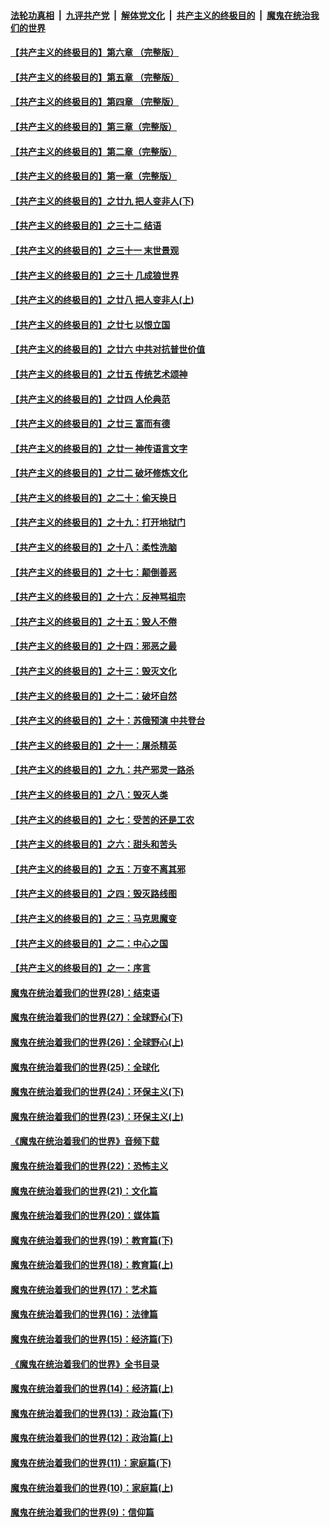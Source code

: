 ####  [法轮功真相](../../../../basic/blob/master/README.md?t=05122231) &nbsp;|&nbsp; [九评共产党](../../../../9ping.md/blob/master/README.md?t=05122231) &nbsp;|&nbsp; [解体党文化](../../../../jtdwh.md/blob/master/README.md?t=05122231)  &nbsp;|&nbsp; [共产主义的终极目的](../../../../gczydzjmd.md/blob/master/README.md?t=05122231) &nbsp;|&nbsp; [魔鬼在统治我们的世界](../../../../mgztzwmdsj.md/blob/master/README.md?t=05122231) 

#### [【共产主义的终极目的】第六章 （完整版）](../pages/nsc422/n11428913.md?t=05122231) 

#### [【共产主义的终极目的】第五章 （完整版）](../pages/nsc422/n11428912.md?t=05122231) 

#### [【共产主义的终极目的】第四章 （完整版）](../pages/nsc422/n11428907.md?t=05122231) 

#### [【共产主义的终极目的】第三章（完整版）](../pages/nsc422/n11428848.md?t=05122231) 

#### [【共产主义的终极目的】第二章（完整版）](../pages/nsc422/n11428831.md?t=05122231) 

#### [【共产主义的终极目的】第一章（完整版）](../pages/nsc422/n11417651.md?t=05122231) 

#### [【共产主义的终极目的】之廿九 把人变非人(下)](../pages/nsc422/n11344140.md?t=05122231) 

#### [【共产主义的终极目的】之三十二 结语](../pages/nsc422/n11360535.md?t=05122231) 

#### [【共产主义的终极目的】之三十一 末世景观](../pages/nsc422/n11351129.md?t=05122231) 

#### [【共产主义的终极目的】之三十 几成狼世界](../pages/nsc422/n11348280.md?t=05122231) 

#### [【共产主义的终极目的】之廿八 把人变非人(上)](../pages/nsc422/n11340492.md?t=05122231) 

#### [【共产主义的终极目的】之廿七 以恨立国](../pages/nsc422/n11336944.md?t=05122231) 

#### [【共产主义的终极目的】之廿六 中共对抗普世价值](../pages/nsc422/n11324785.md?t=05122231) 

#### [【共产主义的终极目的】之廿五 传统艺术颂神](../pages/nsc422/n11296396.md?t=05122231) 

#### [【共产主义的终极目的】之廿四 人伦典范](../pages/nsc422/n11296397.md?t=05122231) 

#### [【共产主义的终极目的】之廿三 富而有德](../pages/nsc422/n11283598.md?t=05122231) 

#### [【共产主义的终极目的】之廿一 神传语言文字](../pages/nsc422/n11263265.md?t=05122231) 

#### [【共产主义的终极目的】之廿二 破坏修炼文化](../pages/nsc422/n11245728.md?t=05122231) 

#### [【共产主义的终极目的】之二十：偷天换日](../pages/nsc422/n11238846.md?t=05122231) 

#### [【共产主义的终极目的】之十九：打开地狱门](../pages/nsc422/n11206376.md?t=05122231) 

#### [【共产主义的终极目的】之十八：柔性洗脑](../pages/nsc422/n11199994.md?t=05122231) 

#### [【共产主义的终极目的】之十七：颠倒善恶](../pages/nsc422/n11179782.md?t=05122231) 

#### [【共产主义的终极目的】之十六：反神骂祖宗](../pages/nsc422/n11166798.md?t=05122231) 

#### [【共产主义的终极目的】之十五：毁人不倦](../pages/nsc422/n11166792.md?t=05122231) 

#### [【共产主义的终极目的】之十四：邪恶之最](../pages/nsc422/n11150249.md?t=05122231) 

#### [【共产主义的终极目的】之十三：毁灭文化](../pages/nsc422/n11135227.md?t=05122231) 

#### [【共产主义的终极目的】之十二：破坏自然](../pages/nsc422/n11135214.md?t=05122231) 

#### [【共产主义的终极目的】之十：苏俄预演 中共登台](../pages/nsc422/n11118424.md?t=05122231) 

#### [【共产主义的终极目的】之十一：屠杀精英](../pages/nsc422/n11118442.md?t=05122231) 

#### [【共产主义的终极目的】之九：共产邪灵一路杀](../pages/nsc422/n11114139.md?t=05122231) 

#### [【共产主义的终极目的】之八：毁灭人类](../pages/nsc422/n11108503.md?t=05122231) 

#### [【共产主义的终极目的】之七：受苦的还是工农](../pages/nsc422/n11101809.md?t=05122231) 

#### [【共产主义的终极目的】之六：甜头和苦头](../pages/nsc422/n11096971.md?t=05122231) 

#### [【共产主义的终极目的】之五：万变不离其邪](../pages/nsc422/n11091285.md?t=05122231) 

#### [【共产主义的终极目的】之四：毁灭路线图](../pages/nsc422/n11086284.md?t=05122231) 

#### [【共产主义的终极目的】之三：马克思魔变](../pages/nsc422/n11061941.md?t=05122231) 

#### [【共产主义的终极目的】之二：中心之国](../pages/nsc422/n11047728.md?t=05122231) 

#### [【共产主义的终极目的】之一：序言](../pages/nsc422/n11086077.md?t=05122231) 

#### [魔鬼在统治着我们的世界(28)：结束语](../pages/nsc422/n10936246.md?t=05122231) 

#### [魔鬼在统治着我们的世界(27)：全球野心(下)](../pages/nsc422/n10928319.md?t=05122231) 

#### [魔鬼在统治着我们的世界(26)：全球野心(上)](../pages/nsc422/n10900318.md?t=05122231) 

#### [魔鬼在统治着我们的世界(25)：全球化](../pages/nsc422/n10788205.md?t=05122231) 

#### [魔鬼在统治着我们的世界(24)：环保主义(下)](../pages/nsc422/n10695307.md?t=05122231) 

#### [魔鬼在统治着我们的世界(23)：环保主义(上)](../pages/nsc422/n10688613.md?t=05122231) 

#### [《魔鬼在统治着我们的世界》音频下载](../pages/nsc422/n10635553.md?t=05122231) 

#### [魔鬼在统治着我们的世界(22)：恐怖主义](../pages/nsc422/n10614727.md?t=05122231) 

#### [魔鬼在统治着我们的世界(21)：文化篇](../pages/nsc422/n10597706.md?t=05122231) 

#### [魔鬼在统治着我们的世界(20)：媒体篇](../pages/nsc422/n10586579.md?t=05122231) 

#### [魔鬼在统治着我们的世界(19)：教育篇(下)](../pages/nsc422/n10564808.md?t=05122231) 

#### [魔鬼在统治着我们的世界(18)：教育篇(上)](../pages/nsc422/n10526970.md?t=05122231) 

#### [魔鬼在统治着我们的世界(17)：艺术篇](../pages/nsc422/n10499093.md?t=05122231) 

#### [魔鬼在统治着我们的世界(16)：法律篇](../pages/nsc422/n10485969.md?t=05122231) 

#### [魔鬼在统治着我们的世界(15)：经济篇(下)](../pages/nsc422/n10469975.md?t=05122231) 

#### [《魔鬼在统治着我们的世界》全书目录](../pages/nsc422/n10464261.md?t=05122231) 

#### [魔鬼在统治着我们的世界(14)：经济篇(上)](../pages/nsc422/n10457370.md?t=05122231) 

#### [魔鬼在统治着我们的世界(13)：政治篇(下)](../pages/nsc422/n10448270.md?t=05122231) 

#### [魔鬼在统治着我们的世界(12)：政治篇(上)](../pages/nsc422/n10444576.md?t=05122231) 

#### [魔鬼在统治着我们的世界(11)：家庭篇(下)](../pages/nsc422/n10440961.md?t=05122231) 

#### [魔鬼在统治着我们的世界(10)：家庭篇(上)](../pages/nsc422/n10435448.md?t=05122231) 

#### [魔鬼在统治着我们的世界(9)：信仰篇](../pages/nsc422/n10432159.md?t=05122231) 


